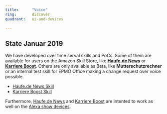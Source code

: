 ```yaml
---
title:      "Voice"
ring:       discover
quadrant:   ui-and-devices

---
```


## State Januar 2019 ##

We have developed over time serval skills and PoCs. Some of them are available for users on the Amazon Skill Store, like [**Haufe.de News**](https://www.amazon.de/Haufe-Lexware-GmbH-Co-KG-Haufe-de/dp/B075RB74BY/) or [**Karriere Boost**](https://www.amazon.de/Haufe-Lexware-GmbH-Co-KG-Karriere/dp/B07FMCQG5P/). Others are only available as Beta, like **Mutterschutzrechner** or an internal test skill for EPMO Office making a change request over voice possible.

* [Haufe.de News Skill](https://www.amazon.de/Haufe-Lexware-GmbH-Co-KG-Haufe-de/dp/B075RB74BY/)
* [Karriere Boost Skill](https://www.amazon.de/Haufe-Lexware-GmbH-Co-KG-Karriere/dp/B07FMCQG5P/)

Furthermore, [Haufe.de News](https://www.amazon.de/Haufe-Lexware-GmbH-Co-KG-Haufe-de/dp/B075RB74BY/) and [Karriere Boost](https://www.amazon.de/Haufe-Lexware-GmbH-Co-KG-Karriere/dp/B07FMCQG5P/) are intented to work as well on the [Alexa show devices](https://www.amazon.de/Amazon-Premiumlautsprecher-brillantem-10-Zoll-HD-Display-Schwarz-Alexa/dp/B0793C38JY).